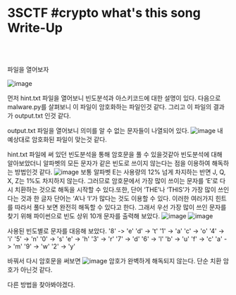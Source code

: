 <!DOCTYPE html>
<html>
<head>
        <link rel="stylesheet" type="text/css" href="sytle.css">
</head>
<body>
        <h1>3SCTF #crypto what's this song Write-Up</h1>
</body>
<br>
<br>
</html>

파일을 열어보자

![image](https://github.com/user-attachments/assets/4d092513-26a2-4686-bf63-ec7bed1eabb2)

먼저 hint.txt 파일을 열어보니 빈도분석과 아스키코드에 대한 설명이 있다.
다음으로 malware.py를 살펴보니 이 파일이 암호화하는 파일인것 같다. 
그리고 이 파일의 결과가 output.txt 인것 같다.

output.txt 파일을 열어보니 의미를 알 수 없는 문자들이 나열되어 있다.
![image](https://github.com/user-attachments/assets/968a5c05-fbea-4896-a2b5-e1d243d07f3c)
내 예상대로 암호화된 파일이 맞는것 같다.

hint.txt 파일에 써 있던 빈도분석을 통해 암호문을 풀 수 있을것같아 빈도분석에 대해 알아보았더니 알파벳의 모든 문자가 같은 빈도로 쓰이지 않는다는 점을 이용하여 해독하는 방법인것 같다.
![image](https://github.com/user-attachments/assets/789b00c1-3742-48ef-8641-c574eb29c46e)
보통 알파벳 E는 사용량의 12% 넘게 차지하는 반면 J, Q, X, Z는 1%도 차지하지 않는다. 그러므로 암호문에서 가장 많이 쓰이는 문자를 ‘E’로 다시 치환하는 것으로 해독을 시작할 수 있다.또한, 단어 ‘THE’나 ‘THIS’가 가장 많이 쓰인다는 것과 한 글자 단어는 ‘A’나 ‘I’가 많다는 것도 이용할 수 있다. 이러한 여러가지 힌트를 따라서 풀다 보면 완전히 해독할 수 있다고 한다.
그래서 우선 가장 많이 쓰인 문자를 찾기 위해 파이썬으로 빈도 상위 10개 문자를 출력해 보았다.
![image](https://github.com/user-attachments/assets/492741b1-8b01-4805-88fd-bac89e9c63b0)
![image](https://github.com/user-attachments/assets/cd6b66bc-36ce-40d3-a900-8a6ebfbafcaa)

사용된 빈도별로 문자를 대응해 보았다.
'8' -> 'e'
'd' -> 't'
'1' -> 'a'
'c' -> 'o'
'4' -> 'i'
'5' -> 'n'
'0' -> 's'
'e' -> 'h'
'3' -> 'r'
'7' -> 'd'
'6' -> 'l'
'b' -> 'u'
'f' -> 'c'
'a' -> 'm'
'9' -> 'w'
'2' -> 'y'

바꿔서 다시 암호문을 써보면 
![image](https://github.com/user-attachments/assets/a04cce36-b8fc-4b4b-b4b2-6cf37a1372a0)
암호가 완벽하게 해독되지 않는다. 단순 치환 암호가 아닌것 같다.

다른 방법을 찾아봐야겠다.
